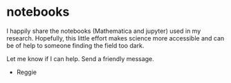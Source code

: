 # notebooks

I happily share the notebooks (Mathematica and jupyter) used in my research. Hopefully, this little effort makes science more accessible and can be of help to someone finding the field too dark.

Let me know if I can help. Send a friendly message.

- Reggie

